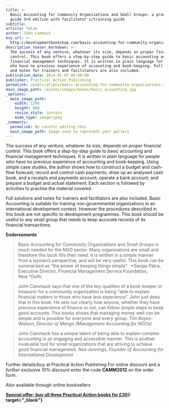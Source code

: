 ```yaml
---
title: >-
  Basic Accounting for Community Organizations and Small Groups: a practical
  guide 3rd edition with facilitator's/training guide
subtitle:
article: false
author: John Cammack
buy_url: >-
  http://developmentbookshop.com/basic-accounting-for-community-organizations-and-small-groups
description_teaser_markdown: >-
  The success of any venture, whatever its size, depends on proper financial
  control. This book offers a step-by-step guide to basic accounting and
  financial management techniques. It is written in plain language for people
  who have no previous experience of accounting and book-keeping. Full solutions
  and notes for trainers and facilitators are also included.
publication_date: 2014-01-07 00:00:00
publisher: Practical Action Publishing
permalink: /publications/basic-accounting-for-community-organizations-and-small-groups/
main_image_path: /assets/images/books/basic_accounting.jpg
_options:
  main_image_path:
    width: 1200
    height: 800
    resize_style: contain
    mime_type: image/jpeg
_comments:
  permalink: Be careful editing this
  main_image_path: Image used to represent your gallery
---
```


The success of any venture, whatever its size, depends on proper financial control. This book offers a step-by-step guide to basic accounting and financial management techniques. It is written in plain language for people who have no previous experience of accounting and book-keeping. Using simple case studies, the author shows how to construct a budget and cash-flow forecast; record and control cash payments; draw up an analysed cash book, and a receipts and payments account; operate a bank account; and prepare a budget and actual statement. Each section is followed by activities to practise the material covered.

Full solutions and notes for trainers and facilitators are also included. Basic Accounting is suitable for training non-governmental organizations in an international development context. However the procedures described in this book are not specific to development programmes. This book should be useful to any small group that needs to keep accurate records of its financial transactions.

**Endorsements**

> Basic Accounting for Community Organizations and Small Groups is much needed for the NGO sector. Many organisations are small and therefore this book fills their need. It is written in a simple manner from a layman’s perspective, and will be very useful. This book can be summarised as “the power of keeping things simple".&nbsp; *Sanjay Patra, Executive Director, Financial Management Service Foundation, New&nbsp;**Delhi*

> John Cammack says that one of the key qualities of a book-keeper or treasurer for a community organization is being “able to explain financial matters to those who have less experience”. John just does that in this book. He sets out clearly how anyone, whether they have previous experience of finance or not, can follow simple steps to keep good accounts. This books shows that managing money well can be simple and is possible for everyone and every group. <cite>Tim Boyes-Watson, Director of Mango (Management Accounting for NGOs)</cite>

> John Cammack has a unique talent of being able to explain complex accounting in an engaging and accessible manner. This is another invaluable tool for small organizations that are striving to achieve good financial management. <cite>Neil Jennings, Founder of Accounting for International Development</cite>

Further details/buy at Practical Action Publishing For online discount and a *further exclusive 10% discount* enter the code **CAMM2012** on the order form.

Also available through online booksellers

**[Special offer: buy all three Practical Action books for &pound;30](http://developmentbookshop.com/cammack-special-offer){: target="_blank"}**